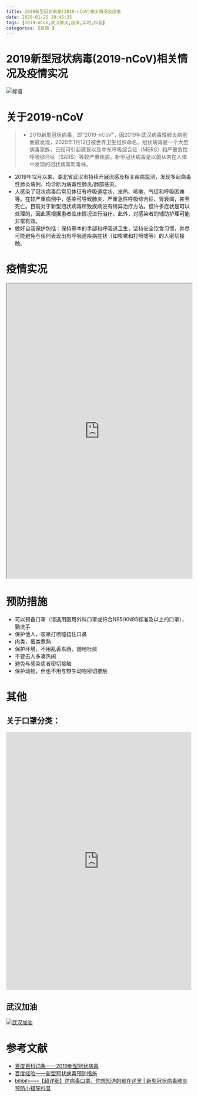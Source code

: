 ```yaml
---
title: 2019新型冠状病毒(2019-nCoV)相关情况及疫情
date: 2020-01-25 10:45:35
tags: [2019-nCoV,武汉肺炎,疫情,实时,科普]
categories: [疫情 ]
---
```


# 2019新型冠状病毒(2019-nCoV)相关情况及疫情实况

![标语](https://i.jpg.dog/img/b5c36954854c9bab29e0bd7b0c78bba1.jpg)
<!--more-->
# 关于2019-nCoV

>  * 2019新型冠状病毒，即“2019-nCoV”，因2019年武汉病毒性肺炎病例而被发现，2020年1月12日被世界卫生组织命名。冠状病毒是一个大型病毒家族，已知可引起感冒以及中东呼吸综合征（MERS）和严重急性呼吸综合征（SARS）等较严重疾病。新型冠状病毒是以前从未在人体中发现的冠状病毒新毒株。  
* 2019年12月以来，湖北省武汉市持续开展流感及相关疾病监测，发现多起病毒性肺炎病例，均诊断为病毒性肺炎/肺部感染。  
* 人感染了冠状病毒后常见体征有呼吸道症状、发热、咳嗽、气促和呼吸困难等。在较严重病例中，感染可导致肺炎、严重急性呼吸综合征、肾衰竭，甚至死亡。目前对于新型冠状病毒所致疾病没有特异治疗方法。但许多症状是可以处理的，因此需根据患者临床情况进行治疗。此外，对感染者的辅助护理可能非常有效。  
* 做好自我保护包括：保持基本的手部和呼吸道卫生，坚持安全饮食习惯，并尽可能避免与任何表现出有呼吸道疾病症状（如咳嗽和打喷嚏等）的人密切接触。  

# 疫情实况

<iframe height=800 width=100% src="https://3g.dxy.cn/newh5/view/pneumonia" frameboder=0 allowfullscreen></iframe>

# 预防措施

* 可以预备口罩（请选用医用外科口罩或符合N95/KN95标准及以上的口罩），勤洗手
* 保护他人，咳嗽打喷嚏捂住口鼻
* 肉类，蛋类煮熟
* 保护环境，不用乱丢东西，随地吐痰
* 不要去人多凑热闹
* 避免与感染患者密切接触
* 保护动物，但也不用与野生动物密切接触

# 其他
## 关于口罩分类：
<iframe height=700 width=100%  src="https://player.bilibili.com/player.html?aid=84442591&cid=144434060&page=1" scrolling="no" border="0" frameborder="no" framespacing="0" allowfullscreen="true"> </iframe>  


## 武汉加油
[![武汉加油](https://i.jpg.dog/img/615fafb6fa3d4a90d49dee120fd3a1fa.jpg)](https://jpg.dog/i/O0tGW)


# 参考文献
* [百度百科词条——2019新型冠状病毒](https://baike.baidu.com/item/2019%E6%96%B0%E5%9E%8B%E5%86%A0%E7%8A%B6%E7%97%85%E6%AF%92/24267858?fromtitle=%E6%96%B0%E5%9E%8B%E5%86%A0%E7%8A%B6%E7%97%85%E6%AF%92)
* [百度经验——新型冠状病毒预防措施](https://jingyan.baidu.com/article/e75aca858b2330552edac6da.html)
* [bilibili——【超详细】防病毒口罩，你想知道的都在这里 | 新型冠状病毒肺炎预防小措施科普](https://www.bilibili.com/video/av84442591)